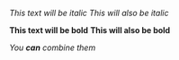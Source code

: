 *This text will be italic*
_This will also be italic_

**This text will be bold**
__This will also be bold__

_You **can** combine them_
